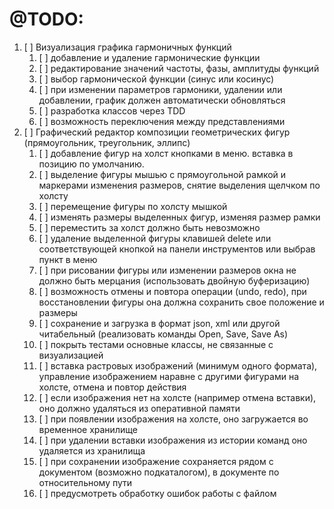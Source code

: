 
# @TODO:
1. [ ] Визуализация графика гармоничных функций
   1. [ ] добавление и удаление гармонические функции
   2. [ ] редактирование значений частоты, фазы, амплитуды функций
   3. [ ] выбор гармонической функции (синус или косинус)
   4. [ ] при изменении параметров гармоники, удалении или добавлении, график должен автоматически обновляться
   6. [ ] разработка классов через TDD
   7. [ ] возможность переключения между представлениями
2. [ ] Графический редактор композиции геометрических фигур (прямоугольник, треугольник, эллипс)
   1. [ ] добавление фигур на холст кнопками в меню. вставка в позицию по умолчанию.
   2. [ ] выделение фигуры мышью с прямоугольной рамкой и маркерами изменения размеров, снятие выделения щелчком по холсту
   3. [ ] перемещение фигуры по холсту мышкой
   4. [ ] изменять размеры выделенных фигур, изменяя размер рамки
   5. [ ] переместить за холст должно быть невозможно
   6. [ ] удаление выделенной фигуры клавишей delete или соответствующей кнопкой на панели инструментов или выбрав пункт в меню
   7. [ ] при рисовании фигуры или изменении размеров окна не должно быть мерцания (использовать двойную буферизацию)
   8. [ ] возможность отмены и повтора операции (undo, redo), при восстановлении фигуры она должна сохранить свое положение и размеры
   9. [ ] сохранение и загрузка в формат json, xml или другой читабельный (реализовать команды Open, Save, Save As)
   10. [ ] покрыть тестами основные классы, не связанные с визуализацией
   11. [ ] вставка растровых изображений (минимум одного формата), управление изображением наравне с другими фигурами на холсте, отмена и повтор действия
   12. [ ] если изображения нет на холсте (например отмена вставки), оно должно удаляться из оперативной памяти
   13. [ ] при появлении изображения на холсте, оно загружается во временное хранилище
   14. [ ] при удалении вставки изображения из истории команд оно удаляется из хранилища
   15. [ ] при сохранении изображение сохраняется рядом с документом (возможно подкаталогом), в документе по относительному пути
   16. [ ] предусмотреть обработку ошибок работы с файлом
